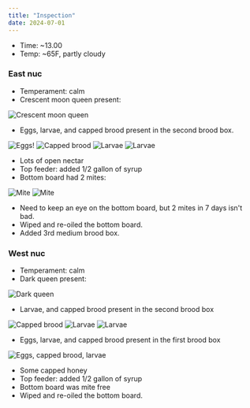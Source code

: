 ```yaml
---
title: "Inspection"
date: 2024-07-01
---
```



- Time: ~13.00
- Temp: ~65F, partly cloudy

### East nuc

- Temperament: calm
- Crescent moon queen present:

![Crescent moon queen](/WoodlandWizardBees/assets/images/IMG_5795.JPG)

- Eggs, larvae, and capped brood present in the second brood box.

![Eggs!](/WoodlandWizardBees/assets/images/IMG_5729.JPG)
![Capped brood](/WoodlandWizardBees/assets/images/IMG_5734.JPG)
![Larvae](/WoodlandWizardBees/assets/images/IMG_5744.JPG)
![Larvae](/WoodlandWizardBees/assets/images/IMG_5749.JPG)

- Lots of open nectar
- Top feeder: added 1/2 gallon of syrup
- Bottom board had 2 mites:

![Mite](/WoodlandWizardBees/assets/images/IMG_5831.JPG)
![Mite](/WoodlandWizardBees/assets/images/IMG_5832.JPG)

- Need to keep an eye on the bottom board, but 2 mites in 7 days isn't bad.
- Wiped and re-oiled the bottom board.
- Added 3rd medium brood box.

### West nuc

- Temperament: calm
- Dark queen present:

![Dark queen](/WoodlandWizardBees/assets/images/IMG_5826.JPG)

- Larvae, and capped brood present in the second brood box

![Capped brood](/WoodlandWizardBees/assets/images/IMG_5808.JPG)
![Larvae](/WoodlandWizardBees/assets/images/IMG_5805.JPG)
![Larvae](/WoodlandWizardBees/assets/images/IMG_5806.JPG)

- Eggs, larvae, and capped brood present in the first brood box

![Eggs, capped brood, larvae](/WoodlandWizardBees/assets/images/IMG_5825.JPG)

- Some capped honey
- Top feeder: added 1/2 gallon of syrup
- Bottom board was mite free
- Wiped and re-oiled the bottom board.
